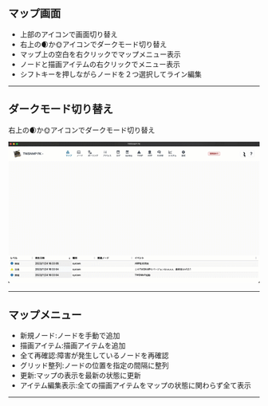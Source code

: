 ## マップ画面

- 上部のアイコンで画面切り替え
- 右上の🌒か🌞アイコンでダークモード切り替え
- マップ上の空白を右クリックでマップメニュー表示
- ノードと描画アイテムの右クリックでメニュー表示
- シフトキーを押しながらノードを２つ選択してライン編集

---
##  ダークモード切り替え

右上の🌒か🌞アイコンでダークモード切り替え



![ダークモード](../../help/ja/2023-11-24_16-37-33.gif)

---
## マップメニュー

- 新規ノード:ノードを手動で追加
- 描画アイテム:描画アイテムを追加
- 全て再確認:障害が発生しているノードを再確認
- グリッド整列:ノードの位置を指定の間隔に整列
- 更新:マップの表示を最新の状態に更新
- アイテム編集表示:全ての描画アイテムをマップの状態に関わらず全て表示

---
